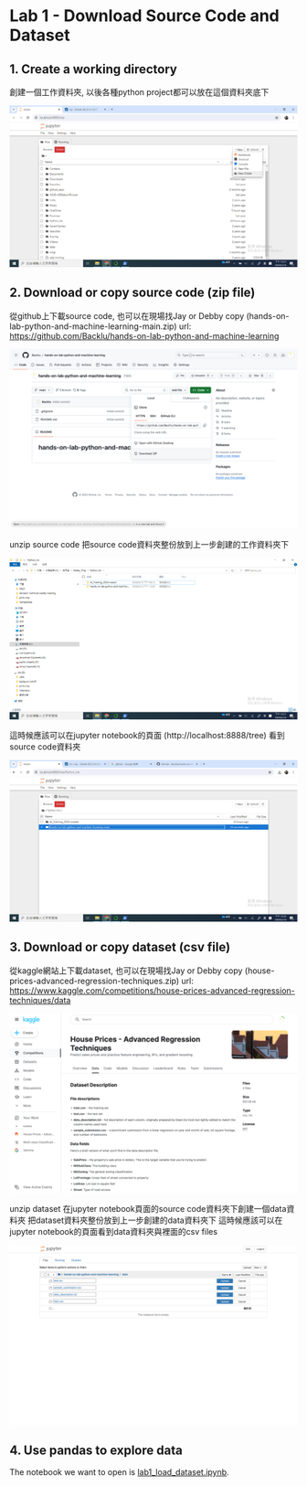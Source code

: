 # Lab 1 - Download Source Code and Dataset


## 1. Create a working directory
創建一個工作資料夾, 以後各種python project都可以放在這個資料夾底下

![](images/01.png)

## 2. Download or copy source code (zip file)
從github上下載source code, 也可以在現場找Jay or Debby copy (hands-on-lab-python-and-machine-learning-main.zip)
url: https://github.com/Backlu/hands-on-lab-python-and-machine-learning
    
![](images/02.png)

unzip source code 
把source code資料夾整份放到上一步創建的工作資料夾下

![](images/03.png)

這時候應該可以在jupyter notebook的頁面 (http://localhost:8888/tree) 看到source code資料夾

![](images/04.png)


## 3. Download or copy dataset (csv file)
從kaggle網站上下載dataset, 也可以在現場找Jay or Debby copy (house-prices-advanced-regression-techniques.zip)
url: https://www.kaggle.com/competitions/house-prices-advanced-regression-techniques/data
    
![](images/05.png)    
    
unzip dataset
在jupyter notebook頁面的source code資料夾下創建一個data資料夾
把dataset資料夾整份放到上一步創建的data資料夾下
這時候應該可以在jupyter notebook的頁面看到data資料夾與裡面的csv files

![](images/06.png)

## 4. Use pandas to explore data

The notebook we want to open is [lab1_load_dataset.ipynb](lab2_load_dataset.ipynb).

